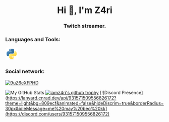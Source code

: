 <h1 align="center">Hi 👋, I'm Z4ri</h1>
<h3 align="center">Twitch streamer.</h3>

<h3 align="left">Languages and Tools:</h3>
<p align="left"> <a href="https://www.python.org" target="_blank" rel="noreferrer"> <img src="https://raw.githubusercontent.com/devicons/devicon/master/icons/python/python-original.svg" alt="python" width="40" height="40"/> </a> </p>

<h3 align="left">Social network:</h3>
<p align="left">
<a href="https://twitch.tv/iamz4ri" target="blank"><img align="center" src="https://raw.githubusercontent.com/rahuldkjain/github-profile-readme-generator/master/src/images/icons/Social/twitch.svg" alt="9uZ6eXFPHD" height="30" width="40" /></a>
</p>

![My GitHub Stats](https://github-readme-stats.vercel.app/api?username=iamz4ri&count_private=true&show_icons=true&theme=tokyonight)
[![iamz4ri's github trophy](https://github-profile-trophy.vercel.app/?username=iamz4ri&row=1)](https://github.com/iamz4ri)
[![Discord Presence](https://lanyard.cnrad.dev/api/931571509556826172?theme=light&bg=809ecf&animated=false&hideDiscrim=true&borderRadius=30px&idleMessage=me%20may%20beo%20kk](https://discord.com/users/931571509556826172)

